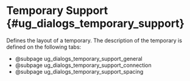 Temporary Support {#ug_dialogs_temporary_support}
==============================================
Defines the layout of a temporary. The description of the temporary is defined on the following tabs:

* @subpage ug_dialogs_temporary_support_general
* @subpage ug_dialogs_temporary_support_connection
* @subpage ug_dialogs_temporary_support_spacing
